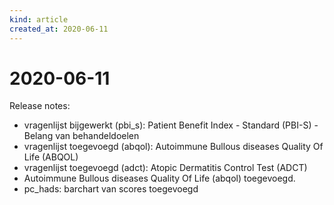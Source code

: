 ```yaml
---
kind: article
created_at: 2020-06-11
---
```


# 2020-06-11

Release notes: 
* vragenlijst bijgewerkt (pbi_s): Patient Benefit Index - Standard (PBI-S) - Belang van behandeldoelen
* vragenlijst toegevoegd (abqol): Autoimmune Bullous diseases Quality Of Life (ABQOL)
* vragenlijst toegevoegd (adct): Atopic Dermatitis Control Test (ADCT)
* Autoimmune Bullous diseases Quality Of Life (abqol) toegevoegd.
* pc_hads: barchart van scores toegevoegd
